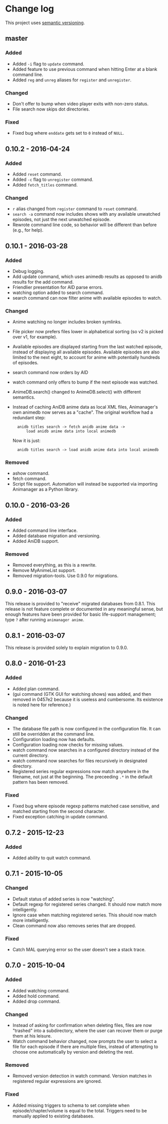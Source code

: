 # Change log

This project uses [semantic versioning](http://semver.org/).

## master

### Added

- Added `-i` flag to `update` command.
- Added feature to use previous command when hitting Enter at a blank command
  line.
- Added `reg` and `unreg` aliases for `register` and `unregister`.

### Changed

- Don't offer to bump when video player exits with non-zero status.
- File search now skips dot directories.

### Fixed

- Fixed bug where `enddate` gets set to `0` instead of `NULL`.

## 0.10.2 - 2016-04-24

### Added

- Added `reset` command.
- Added `-c` flag to `unregister` command.
- Added `fetch_titles` command.

### Changed

- `r` alias changed from `register` command to `reset` command.
- `search -a` command now includes shows with any available unwatched episodes,
  not just the next unwatched episode.
- Rewrote command line code, so behavior will be different than before (e.g.,
  for help).

## 0.10.1 - 2016-03-28

### Added

- Debug logging.
- Add update command, which uses animedb results as opposed to anidb results for
  the add command.
- Friendlier presentation for AID parse errors.
- watching option added to search command.
- search command can now filter anime with available episodes to watch.

### Changed

- Anime watching no longer includes broken symlinks.
- File picker now prefers files lower in alphabetical sorting (so v2 is picked
  over v1, for example).
- Available episodes are displayed starting from the last watched episode,
  instead of displaying all available episodes.  Available episodes are also
  limited to the next eight, to account for anime with potentially hundreds of
  episodes.
- search command now orders by AID
- watch command only offers to bump if the next episode was watched.
- AnimeDB.search() changed to AnimeDB.select() with different semantics.
- Instead of caching AniDB anime data as local XML files, Animanager's own
  animedb now serves as a "cache".  The original workflow had a redundant step:

        anidb titles search -> fetch anidb anime data ->
            load anidb anime data into local animedb

    Now it is just:

        anidb titles search -> load anidb anime data into local animedb

### Removed

- ashow command.
- fetch command.
- Script file support.  Automation will instead be supported via importing
  Animanager as a Python library.

## 0.10.0 - 2016-03-26

### Added

- Added command line interface.
- Added database migration and versioning.
- Added AniDB support.

### Removed

- Removed everything, as this is a rewrite.
- Remove MyAnimeList support.
- Removed migration-tools.  Use 0.9.0 for migrations.

## 0.9.0 - 2016-03-07

This release is provided to "receive" migrated databases from 0.8.1.  This
release is not feature complete or documented in any meaningful sense, but enough
features have been provided for basic life-support management; type `?` after
running `animanager anime`.

## 0.8.1 - 2016-03-07

This release is provided solely to explain migration to 0.9.0.

## 0.8.0 - 2016-01-23

### Added

- Added plan command.
- (gui command (GTK GUI for watching shows) was added, and then removed in
  0457e2 because it is useless and cumbersome. Its existence is noted here for
  reference.)

### Changed

- The database file path is now configured in the configuration file.  It can
  still be overridden at the command line.
- Configuration loading now has defaults.
- Configuration loading now checks for missing values.
- watch command now searches in a configured directory instead of the current
  directory.
- watch command now searches for files recursively in designated directory.
- Registered series regular expressions now match anywhere in the filename, not
  just at the beginning.  The preceeding `.*` in the default pattern has been
  removed.

### Fixed

- Fixed bug where episode regexp patterns matched case sensitive, and matched
  starting from the second character.
- Fixed exception catching in update command.

## 0.7.2 - 2015-12-23

### Added

- Added ability to quit watch command.

## 0.7.1 - 2015-10-05

### Changed

- Default status of added series is now "watching".
- Default regexp for registered series changed.  It should now match more
  intelligently.
- Ignore case when matching registered series.  This should now match more
  intelligently.
- Clean command now also removes series that are dropped.

### Fixed

- Catch MAL querying error so the user doesn't see a stack trace.

## 0.7.0 - 2015-10-04

### Added

- Added watching command.
- Added hold command.
- Added drop command.

### Changed

- Instead of asking for confirmation when deleting files, files are now
  "trashed" into a subdirectory, where the user can recover them or purge them
  at his leisure.
- Watch command behavior changed, now prompts the user to select a file for each
  episode if there are multiple files, instead of attempting to choose one
  automatically by version and deleting the rest.

### Removed

- Removed version detection in watch command.  Version matches in registered
  regular expressions are ignored.

### Fixed

- Added missing triggers to schema to set complete when episode/chapter/volume
  is equal to the total.  Triggers need to be manually applied to existing
  databases.
